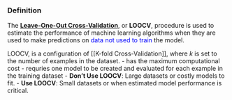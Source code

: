 ### Definition 
The [**Leave-One-Out Cross-Validation**](https://machinelearningmastery.com/loocv-for-evaluating-machine-learning-algorithms/), or **LOOCV**, procedure is used to estimate the performance of machine learning algorithms when they are used to make predictions on <span style="color:blue">data not used to train </span> the model.


 LOOCV, is a configuration of [[K-fold Cross-Validation]], where _k_ is set to the number of examples in the dataset.
	- has the maximum computational cost
	- requries one model to be created and evaluated for each example in the training dataset
	-  **Don’t Use LOOCV**: Large datasets or costly models to fit.
	-  **Use LOOCV**: Small datasets or when estimated model performance is critical.


